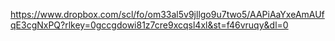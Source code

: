 https://www.dropbox.com/scl/fo/om33al5v9jllgo9u7two5/AAPiAaYxeAmAUfqE3cgNxPQ?rlkey=0gccgdowi81z7cre9xcqsl4xl&st=f46vruqy&dl=0